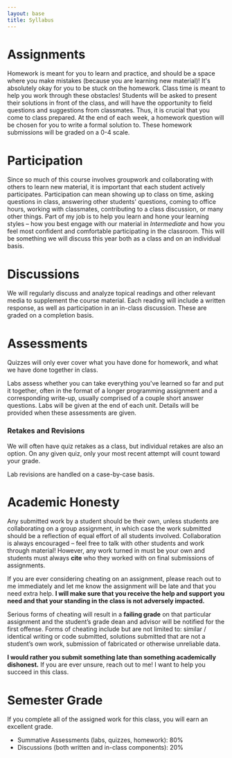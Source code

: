 ```yaml
---
layout: base
title: Syllabus
---
```

# Assignments
Homework is meant for you to learn and practice, and should be a space where you make mistakes (because you are learning new material)! It's absolutely okay for you to be stuck on the homework. Class time is meant to help you work through these obstacles! Students will be asked to present their solutions in front of the class, and will have the opportunity to field questions and suggestions from classmates. Thus, it is crucial that you come to class prepared. At the end of each week, a homework question will be chosen for you to write a formal solution to. These homework submissions will be graded on a 0-4 scale.

# Participation
Since so much of this course involves groupwork and collaborating with others to learn new material, it is important that each student actively participates. Participation can mean showing up to class on time, asking questions in class, answering other students' questions, coming to office hours, working with classmates, contributing to a class discussion, or many other things. Part of my job is to help you learn and hone your learning styles – how you best engage with our material in _Intermediate_ and how you feel most confident and comfortable participating in the classroom. This will be something we will discuss this year both as a class and on an individual basis.

# Discussions
We will regularly discuss and analyze topical readings and other relevant media to supplement the course material. Each reading will include a written response, as well as participation in an in-class discussion. These are graded on a completion basis.

# Assessments
Quizzes will only ever cover what you have done for homework, and what we have done together in class.

Labs assess whether you can take everything you've learned so far and put it together, often in the format of a longer programming assignment and a corresponding write-up, usually comprised of a couple short answer questions. Labs will be given at the end of each unit. Details will be provided when these assessments are given.

### Retakes and Revisions
We will often have quiz retakes as a class, but individual retakes are also an option. On any given quiz, only your most recent attempt will count toward your grade.

Lab revisions are handled on a case-by-case basis.

# Academic Honesty
Any submitted work by a student should be their own, unless students are collaborating on a group assignment, in which case the work submitted should be a reflection of equal effort of all students involved. Collaboration is always encouraged – feel free to talk with other students and work through material! However, any work turned in must be your own and students must always **cite** who they worked with on final submissions of assignments.

If you are ever considering cheating on an assignment, please reach out to me immediately and let me know the assignment will be late and that you need extra help. **I will make sure that you receive the help and support you need and that your standing in the class is not adversely impacted.** 

Serious forms of cheating will result in a **failing grade** on that particular assignment and the student’s grade dean and advisor will be notified for the first offense. Forms of cheating include but are not limited to: similar / identical writing or code submitted, solutions submitted that are not a student’s own work, submission of fabricated or otherwise unreliable data.

**I would rather you submit something late than something academically dishonest.** If you are ever unsure, reach out to me! I want to help you succeed in this class.

# Semester Grade
If you complete all of the assigned work for this class, you will earn an excellent grade.
  - Summative Assessments (labs, quizzes, homework): 80%
  - Discussions (both written and in-class components): 20%
